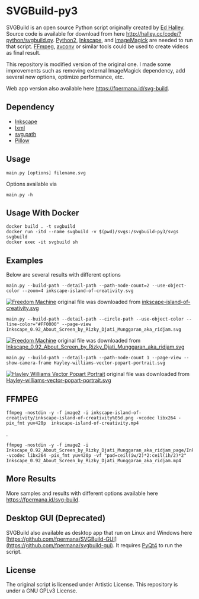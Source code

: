 SVGBuild-py3
========

SVGBuild is an open source Python script originally created by [Ed Halley](http://halley.cc/ed). Source code is available for download from here http://halley.cc/code/?python/svgbuild.py. [Python2](https://python.org/), [Inkscape](https://inkscape.org/), and [ImageMagick](https://imagemagick.org/) are needed to run that script. [FFmpeg](https://ffmpeg.org/), [avconv](https://libav.org/avconv.html) or similar tools could be used to create videos as final result.

This repository is modified version of the original one. I made some improvements such as removing external ImageMagick dependency, add several new options, optimize performance, etc.

Web app version also available here https://fpermana.id/svg-build.


Dependency
-----
* [Inkscape](https://inkscape.org/)
* [lxml](https://pypi.org/project/lxml/)
* [svg.path](https://pypi.org/project/svg.path/)
* [Pillow](https://pypi.org/project/Pillow/)


Usage
----- 

    main.py [options] filename.svg

Options available via

    main.py -h

Usage With Docker
----- 

    docker build . -t svgbuild
    docker run -itd --name svgbuild -v $(pwd)/svgs:/svgbuild-py3/svgs svgbuild
    docker exec -it svgbuild sh

Examples
-----

Below are several results with different options

    main.py --build-path --detail-path --path-node-count=2 --use-object-color --zoom=4 inkscape-island-of-creativity.svg
[![Freedom Machine](https://fpermana.id/images/play_inkscape-island-of-creativity.png "Island of Creativity")](https://fpermana.id/svg-build/island-of-creativity "Island of Creativity")
original file was downloaded from [inkscape-island-of-creativity.svg](https://inkscape.org/~bayubayu/%E2%98%85island-of-creativity)


    main.py --build-path --detail-path --circle-path --use-object-color --line-color="#FF0000" --page-view Inkscape_0.92_About_Screen_by_Rizky_Djati_Munggaran_aka_ridjam.svg

[![Freedom Machine](https://fpermana.id/images/play_Inkscape_0.92_About_Screen_by_Rizky_Djati_Munggaran_aka_ridjam.png "Freedom Machine")](https://fpermana.id/svg-build/freedom-machine "Freedom Machine")
original file was downloaded from [Inkscape_0.92_About_Screen_by_Rizky_Djati_Munggaran_aka_ridjam.svg](https://inkscape.org/~ridjam/%E2%98%85freedom-machine)


    main.py --build-path --detail-path --path-node-count 1 --page-view --show-camera-frame Hayley-williams-vector-popart-portrait.svg

[![Hayley Williams Vector Popart Portrait
](https://fpermana.id/images/play_Hayley-williams-vector-popart-portrait.png "Hayley Williams Vector Popart Portrait
")](https://fpermana.id/svg-build/hayley-williams-vector-popart-portrait "Hayley Williams Vector Popart Portrait
")
original file was downloaded from [Hayley-williams-vector-popart-portrait.svg](https://www.vecteezy.com/vector-art/146032-hayley-williams-vector-popart-portrait)

FFMPEG
-----

    ffmpeg -nostdin -y -f image2 -i inkscape-island-of-creativity/inkscape-island-of-creativity%05d.png -vcodec libx264 -pix_fmt yuv420p  inkscape-island-of-creativity.mp4
.

    ffmpeg -nostdin -y -f image2 -i Inkscape_0.92_About_Screen_by_Rizky_Djati_Munggaran_aka_ridjam_page/Inkscape_0.92_About_Screen_by_Rizky_Djati_Munggaran_aka_ridjam%05d.png -vcodec libx264 -pix_fmt yuv420p -vf "pad=ceil(iw/2)*2:ceil(ih/2)*2" Inkscape_0.92_About_Screen_by_Rizky_Djati_Munggaran_aka_ridjam.mp4

More Results
-----
More samples and results with different options available here https://fpermana.id/svg-build.

Desktop GUI (Deprecated)
-----
SVGBuild also available as desktop app that run on Linux and Windows here [https://github.com/fpermana/SVGBuild-GUI](https://github.com/fpermana/svgbuild-gui). It requires [PyQt4](https://wiki.python.org/moin/PyQt4) to run the script.


License
-------

The original script is licensed under Artistic License.
This repository is under a GNU GPLv3 License.
